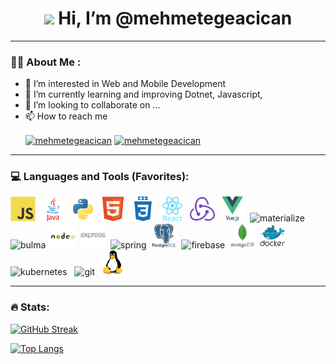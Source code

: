 
<!-- LINKS -->
<h1 align="center">
  <img src="https://media.giphy.com/media/hvRJCLFzcasrR4ia7z/giphy.gif" width="30px"/> Hi, I’m @mehmetegeacican
</h1>
<!-- ABOUT --> 

---

### :man_technologist: About Me :
- 👀 I’m interested in Web and Mobile Development
- 🌱 I’m currently learning and improving Dotnet, Javascript, 
- 💞️ I’m looking to collaborate on ...
- 📫 How to reach me <p align="left">
<a href="https://linkedin.com/in/mehmetegeacican" target="blank"><img align="center" src="https://raw.githubusercontent.com/rahuldkjain/github-profile-readme-generator/master/src/images/icons/Social/linked-in-alt.svg" alt="mehmetegeacican" height="30" width="40" /></a>
<a href="https://www.hackerrank.com/mehmetegeacican" target="blank"><img align="center" src="https://raw.githubusercontent.com/rahuldkjain/github-profile-readme-generator/master/src/images/icons/Social/hackerrank.svg" alt="mehmetegeacican" height="30" width="40" /></a>
</p>


---

### 💻 Languages and Tools (Favorites):
<div>
  <img src="https://github.com/devicons/devicon/blob/master/icons/javascript/javascript-original.svg" title="JavaScript" alt="JavaScript" width="40" height="40"/>&nbsp;
  <img src="https://github.com/devicons/devicon/blob/master/icons/java/java-original-wordmark.svg" title="Java" alt="Java" width="40" height="40"/>&nbsp;
  <img src="https://raw.githubusercontent.com/devicons/devicon/master/icons/python/python-original.svg" alt="python" width="40" height="40"/>&nbsp;
  <img src="https://github.com/devicons/devicon/blob/master/icons/html5/html5-original.svg" title="HTML5" alt="HTML" width="40" height="40"/>&nbsp;
  <img src="https://github.com/devicons/devicon/blob/master/icons/css3/css3-plain-wordmark.svg"  title="CSS3" alt="CSS" width="40" height="40"/>&nbsp;
  <img src="https://raw.githubusercontent.com/devicons/devicon/master/icons/react/react-original-wordmark.svg" alt="react" width="40" height="40"/>&nbsp;
  <img src="https://raw.githubusercontent.com/devicons/devicon/master/icons/redux/redux-original.svg" alt="redux" width="40" height="40"/>&nbsp;
  <img src="https://raw.githubusercontent.com/devicons/devicon/master/icons/vuejs/vuejs-original-wordmark.svg" alt="vuejs" width="40" height="40"/>&nbsp;
  <img src="https://raw.githubusercontent.com/prplx/svg-logos/5585531d45d294869c4eaab4d7cf2e9c167710a9/svg/materialize.svg" alt="materialize" width="40" height="40"/>&nbsp;
  <img src="https://raw.githubusercontent.com/gilbarbara/logos/804dc257b59e144eaca5bc6ffd16949752c6f789/logos/bulma.svg" alt="bulma" width="40" height="40"/>&nbsp;
  <img src="https://github.com/devicons/devicon/blob/master/icons/nodejs/nodejs-original-wordmark.svg" title="NodeJS" alt="NodeJS" width="40" height="40"/>&nbsp;
  <img src="https://raw.githubusercontent.com/devicons/devicon/master/icons/express/express-original-wordmark.svg" alt="express" width="40" height="40"/>&nbsp;
  <img src="https://www.vectorlogo.zone/logos/springio/springio-icon.svg" alt="spring" width="40" height="40"/>&nbsp;
  <img src="https://raw.githubusercontent.com/devicons/devicon/master/icons/postgresql/postgresql-original-wordmark.svg" alt="postgresql" width="40" height="40"/>&nbsp;
  <img src="https://www.vectorlogo.zone/logos/firebase/firebase-icon.svg" alt="firebase" width="40" height="40"/>&nbsp;
  <img src="https://raw.githubusercontent.com/devicons/devicon/master/icons/mongodb/mongodb-original-wordmark.svg" alt="mongodb" width="40" height="40"/>&nbsp;
  <img src="https://raw.githubusercontent.com/devicons/devicon/master/icons/docker/docker-original-wordmark.svg" alt="docker" width="40" height="40"/>&nbsp;
  <img src="https://www.vectorlogo.zone/logos/kubernetes/kubernetes-icon.svg" alt="kubernetes" width="40" height="40"/> &nbsp;
  <img src="https://www.vectorlogo.zone/logos/git-scm/git-scm-icon.svg" alt="git" width="40" height="40"/>&nbsp;
  <img src="https://raw.githubusercontent.com/devicons/devicon/master/icons/linux/linux-original.svg" alt="linux" width="40" height="40"/>&nbsp;
  
</div>

---

### 🔥 Stats:
[![GitHub Streak](http://github-readme-streak-stats.herokuapp.com?user=mehmetegeacican&theme=dark)](https://git.io/streak-stats)        

[![Top Langs](https://github-readme-stats.vercel.app/api/top-langs/?username=mehmetegeacican&layout=compact&theme=vision-friendly-dark)](https://github.com/anuraghazra/github-readme-stats)

<!---
mehmetegeacican/mehmetegeacican is a ✨ special ✨ repository because its `README.md` (this file) appears on your GitHub profile.
You can click the Preview link to take a look at your changes.
--->
